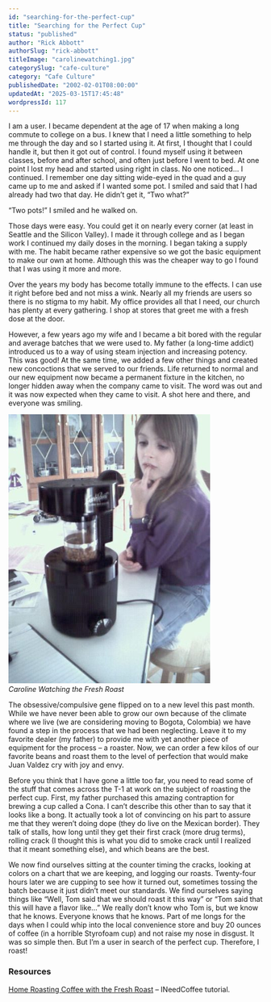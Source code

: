 ```yaml
---
id: "searching-for-the-perfect-cup"
title: "Searching for the Perfect Cup"
status: "published"
author: "Rick Abbott"
authorSlug: "rick-abbott"
titleImage: "carolinewatching1.jpg"
categorySlug: "cafe-culture"
category: "Cafe Culture"
publishedDate: "2002-02-01T08:00:00"
updatedAt: "2025-03-15T17:45:48"
wordpressId: 117
---
```


I am a user. I became dependent at the age of 17 when making a long commute to college on a bus. I knew that I need a little something to help me through the day and so I started using it. At first, I thought that I could handle it, but then it got out of control. I found myself using it between classes, before and after school, and often just before I went to bed. At one point I lost my head and started using right in class. No one noticed… I continued. I remember one day sitting wide-eyed in the quad and a guy came up to me and asked if I wanted some pot. I smiled and said that I had already had two that day. He didn’t get it, “Two what?”

“Two pots!” I smiled and he walked on.

Those days were easy. You could get it on nearly every corner (at least in Seattle and the Silicon Valley). I made it through college and as I began work I continued my daily doses in the morning. I began taking a supply with me. The habit became rather expensive so we got the basic equipment to make our own at home. Although this was the cheaper way to go I found that I was using it more and more.

Over the years my body has become totally immune to the effects. I can use it right before bed and not miss a wink. Nearly all my friends are users so there is no stigma to my habit. My office provides all that I need, our church has plenty at every gathering. I shop at stores that greet me with a fresh dose at the door.

However, a few years ago my wife and I became a bit bored with the regular and average batches that we were used to. My father (a long-time addict) introduced us to a way of using steam injection and increasing potency. This was good! At the same time, we added a few other things and created new concoctions that we served to our friends. Life returned to normal and our new equipment now became a permanent fixture in the kitchen, no longer hidden away when the company came to visit. The word was out and it was now expected when they came to visit. A shot here and there, and everyone was smiling.

![caroline watching roast](carolinewatching1.jpg)  
*Caroline Watching the Fresh Roast*

The obsessive/compulsive gene flipped on to a new level this past month. While we have never been able to grow our own because of the climate where we live (we are considering moving to Bogota, Colombia) we have found a step in the process that we had been neglecting. Leave it to my favorite dealer (my father) to provide me with yet another piece of equipment for the process – a roaster. Now, we can order a few kilos of our favorite beans and roast them to the level of perfection that would make Juan Valdez cry with joy and envy.

Before you think that I have gone a little too far, you need to read some of the stuff that comes across the T-1 at work on the subject of roasting the perfect cup. First, my father purchased this amazing contraption for brewing a cup called a Cona. I can’t describe this other than to say that it looks like a bong. It actually took a lot of convincing on his part to assure me that they weren’t doing dope (they do live on the Mexican border). They talk of stalls, how long until they get their first crack (more drug terms), rolling crack (I thought this is what you did to smoke crack until I realized that it meant something else), and which beans are the best.

We now find ourselves sitting at the counter timing the cracks, looking at colors on a chart that we are keeping, and logging our roasts. Twenty-four hours later we are cupping to see how it turned out, sometimes tossing the batch because it just didn’t meet our standards. We find ourselves saying things like “Well, Tom said that we should roast it this way” or “Tom said that this will have a flavor like…” We really don’t know who Tom is, but we know that he knows. Everyone knows that he knows. Part of me longs for the days when I could whip into the local convenience store and buy 20 ounces of coffee (in a horrible Styrofoam cup) and not raise my nose in disgust. It was so simple then. But I’m a user in search of the perfect cup. Therefore, I roast!

### Resources

[Home Roasting Coffee with the Fresh Roast](http://ineedcoffee.com/home-roasting-coffee-with-the-fresh-roast/) – INeedCoffee tutorial.